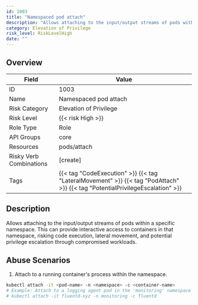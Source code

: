 ```yaml
---
id: 1003
title: "Namespaced pod attach"
description: "Allows attaching to the input/output streams of pods within a specific namespace. This can provide interactive access to containers in that namespace, risking code execution, lateral movement, and potential privilege escalation through compromised workloads."
category: Elevation of Privilege
risk_level: RiskLevelHigh
date: ""
---
```


## Overview

| Field                   | Value                                                                                                                        |
| ----------------------- | ---------------------------------------------------------------------------------------------------------------------------- |
| ID                      | 1003                                                                                                                         |
| Name                    | Namespaced pod attach                                                                                                        |
| Risk Category           | Elevation of Privilege                                                                                                       |
| Risk Level              | {{< risk High >}}                                                                                                            |
| Role Type               | Role                                                                                                                         |
| API Groups              | core                                                                                                                         |
| Resources               | pods/attach                                                                                                                  |
| Risky Verb Combinations | [create]                                                                                                                     |
| Tags                    | {{< tag "CodeExecution" >}} {{< tag "LateralMovement" >}} {{< tag "PodAttach" >}} {{< tag "PotentialPrivilegeEscalation" >}} |

## Description

Allows attaching to the input/output streams of pods within a specific namespace. This can provide interactive access to containers in that namespace, risking code execution, lateral movement, and potential privilege escalation through compromised workloads.

## Abuse Scenarios

1. Attach to a running container's process within the namespace.

```bash
kubectl attach -it <pod-name> -n <namespace> -c <container-name>
# Example: Attach to a logging agent pod in the 'monitoring' namespace
# kubectl attach -it fluentd-xyz -n monitoring -c fluentd

```
